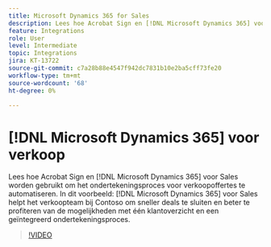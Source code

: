 ```yaml
---
title: Microsoft Dynamics 365 for Sales
description: Lees hoe Acrobat Sign en [!DNL Microsoft Dynamics 365] voor Sales wordt gebruikt om het ondertekeningsproces voor verkoopoffertes te automatiseren
feature: Integrations
role: User
level: Intermediate
topic: Integrations
jira: KT-13722
source-git-commit: c7a28b88e4547f942dc7831b10e2ba5cff73fe20
workflow-type: tm+mt
source-wordcount: '68'
ht-degree: 0%

---
```


# [!DNL Microsoft Dynamics 365] voor verkoop

Lees hoe Acrobat Sign en [!DNL Microsoft Dynamics 365] voor Sales worden gebruikt om het ondertekeningsproces voor verkoopoffertes te automatiseren. In dit voorbeeld: [!DNL Microsoft Dynamics 365] voor Sales helpt het verkoopteam bij Contoso om sneller deals te sluiten en beter te profiteren van de mogelijkheden met één klantoverzicht en een geïntegreerd ondertekeningsproces.

>[!VIDEO](https://video.tv.adobe.com/v/3423404?quality=12&learn=on&hidetitle=true)
